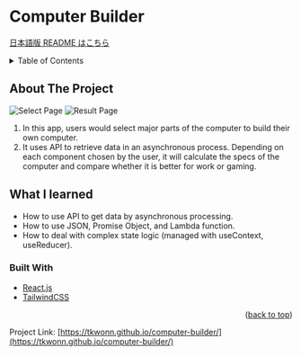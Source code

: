 # Computer Builder

[日本語版 README はこちら](https://github.com/tkwonn/computer-builder/blob/main/README-ja.md)


<!-- TABLE OF CONTENTS -->
<details>
  <summary>Table of Contents</summary>
  <ol>
    <li>
      <a href="#about-the-project">About The Project</a>
      <ul>
        <li><a href="#built-with">Built With</a></li>
      </ul>
    </li>
  </ol>
</details>

<!-- ABOUT THE PROJECT -->
## About The Project

![Select Page](https://user-images.githubusercontent.com/66197642/142282701-15155a1b-2521-47fc-80f0-cc6b00abc91d.png)
![Result Page](https://user-images.githubusercontent.com/66197642/142282330-75ac1d27-0f2a-4f95-bf24-35265731b85f.png)

1. In this app, users would select major parts of the computer to build their own computer.
2. It uses API to retrieve data in an asynchronous process. Depending on each component chosen by the user, it will calculate the specs of the computer and compare whether it is better for work or gaming.

## What I learned

* How to use API to get data by asynchronous processing.
* How to use JSON, Promise Object, and Lambda function.
* How to deal with complex state logic (managed with useContext, useReducer).


### Built With

* [React.js](https://reactjs.org/)
* [TailwindCSS](https://tailwindui.com/)

<p align="right">(<a href="#top">back to top</a>)</p>


Project Link: [https://tkwonn.github.io/computer-builder/](https://tkwonn.github.io/computer-builder/)







